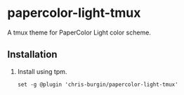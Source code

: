 # papercolor-light-tmux

A tmux theme for PaperColor Light color scheme.

## Installation

1. Install using tpm.

    ```tmux
    set -g @plugin 'chris-burgin/papercolor-light-tmux'
    ```
